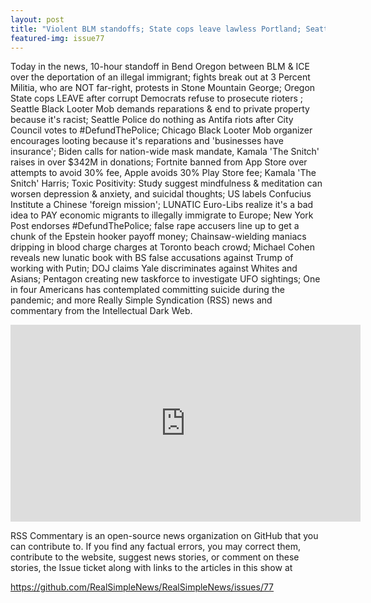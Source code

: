 ```yaml
---
layout: post
title: "Violent BLM standoffs; State cops leave lawless Portland; Seattle BLM demand end to private property"
featured-img: issue77
---
```


Today in the news, 10-hour standoff in Bend Oregon between BLM & ICE over the deportation of an illegal immigrant; fights break out at 3 Percent Militia, who are NOT far-right, protests in Stone Mountain George; Oregon State cops LEAVE after corrupt Democrats refuse to prosecute rioters ; Seattle Black Looter Mob demands reparations & end to private property because it's racist; Seattle Police do nothing as Antifa riots after City Council votes to #DefundThePolice; Chicago Black Looter Mob organizer encourages looting because it's reparations and 'businesses have insurance'; Biden calls for nation-wide mask mandate, Kamala 'The Snitch' raises in over $342M in donations; Fortnite banned from App Store over attempts to avoid 30% fee, Apple avoids 30% Play Store fee; Kamala 'The Snitch' Harris; Toxic Positivity: Study suggest mindfulness & meditation can worsen depression & anxiety, and suicidal thoughts; US labels Confucius Institute a Chinese 'foreign mission'; LUNATIC Euro-Libs realize it's a bad idea to PAY economic migrants to illegally immigrate to Europe; New York Post  endorses #DefundThePolice; false rape accusers line up to get a chunk of the Epstein hooker payoff money; Chainsaw-wielding maniacs dripping in blood charge  charges at Toronto beach crowd; Michael Cohen reveals new lunatic book with BS false accusations against Trump of working with Putin; DOJ claims Yale discriminates against Whites and Asians; Pentagon creating new taskforce to investigate UFO sightings; One in four Americans has contemplated committing suicide during the pandemic; and more Really Simple Syndication (RSS) news and commentary from the Intellectual Dark Web.

<iframe width="560" height="315" src="https://www.youtube.com/embed/5K9Fsjbtgj8
" frameborder="0" allow="accelerometer; autoplay; encrypted-media; gyroscope; picture-in-picture" allowfullscreen></iframe>

RSS Commentary is an open-source news organization on GitHub that you can contribute to. If you find any factual errors, you may correct them, contribute to the website, suggest news stories, or comment on these stories, the Issue ticket along with links to the articles in this show at 

<https://github.com/RealSimpleNews/RealSimpleNews/issues/77>
